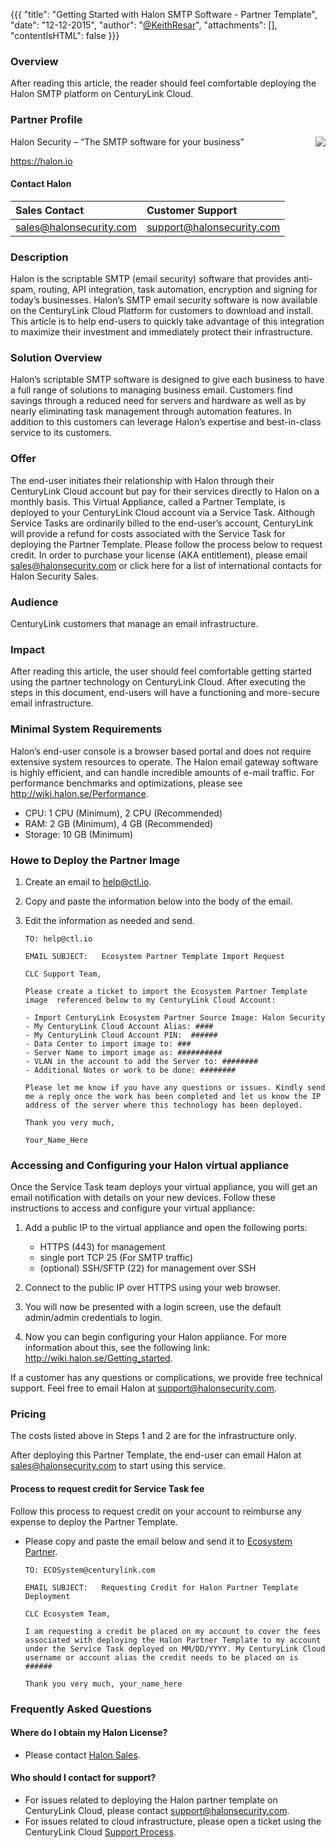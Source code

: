 {{{
"title": "Getting Started with Halon SMTP Software - Partner Template",
"date": "12-12-2015",
"author": "<a href='https://twitter.com/KeithResar'>@KeithResar</a>",
"attachments": [],
"contentIsHTML": false
}}}

### Overview
After reading this article, the reader should feel comfortable deploying the Halon SMTP platform on CenturyLink Cloud.

### Partner Profile
<img src="../../images/halon/halon_logo.png" style="border:0;float:right;max-width: 150px;">

Halon Security – “The SMTP software for your business”

https://halon.io

#### Contact Halon
|Sales Contact      | Customer Support	|
|:- |:-	|
|sales@halonsecurity.com       | support@halonsecurity.com	|


### Description
Halon is the scriptable SMTP (email security) software that provides anti-spam, routing, API integration, task automation, encryption and signing for today’s businesses. Halon’s SMTP email security software is now available on the CenturyLink Cloud Platform for customers to download and install. This article is to help end-users to quickly take advantage of this integration to maximize their investment and immediately protect their infrastructure.

### Solution Overview
Halon’s scriptable SMTP software is designed to give each business to have a full range of solutions to managing business email. Customers find savings through a reduced need for servers and hardware as well as by nearly eliminating task management through automation features. In addition to this customers can leverage Halon’s expertise and best-in-class service to its customers.

### Offer
The end-user initiates their relationship with Halon through their CenturyLink Cloud account but pay for their services directly to Halon on a monthly basis. This Virtual Appliance, called a Partner Template, is deployed to your CenturyLink Cloud account via a Service Task. Although Service Tasks are ordinarily billed to the end-user’s account, CenturyLink will provide a refund for costs associated with the Service Task for deploying the Partner Template. Please follow the process below to request credit. In order to purchase your license (AKA entitlement), please email sales@halonsecurity.com or click here for a list of international contacts for Halon Security Sales.

### Audience
CenturyLink customers that manage an email infrastructure.

### Impact
After reading this article, the user should feel comfortable getting started using the partner technology on CenturyLink Cloud. After executing the steps in this document, end-users will have a functioning and more-secure email infrastructure.

### Minimal System Requirements
Halon’s end-user console is a browser based portal and does not require extensive system resources to operate. The Halon email gateway software is highly efficient, and can handle incredible amounts of e-mail traffic. For performance benchmarks and optimizations, please see http://wiki.halon.se/Performance.

* CPU: 1 CPU (Minimum), 2 CPU (Recommended)
* RAM: 2 GB (Minimum), 4 GB (Recommended)
* Storage: 10 GB (Minimum)

### Howe to Deploy the Partner Image
1. Create an email to help@ctl.io.

2. Copy and paste the information below into the body of the email.

3. Edit the information as needed and send.

   ```
   TO: help@ctl.io

   EMAIL SUBJECT:   Ecosystem Partner Template Import Request

   CLC Support Team,

   Please create a ticket to import the Ecosystem Partner Template image  referenced below to my CenturyLink Cloud Account:

   - Import CenturyLink Ecosystem Partner Source Image: Halon Security
   - My CenturyLink Cloud Account Alias: ####
   - My CenturyLink Cloud Account PIN:  ######
   - Data Center to import image to: ###
   - Server Name to import image as: ##########
   - VLAN in the account to add the Server to: ########
   - Additional Notes or work to be done: ########

   Please let me know if you have any questions or issues. Kindly send me a reply once the work has been completed and let us know the IP address of the server where this technology has been deployed.

   Thank you very much,

   Your_Name_Here
   ```

### Accessing and Configuring your Halon virtual appliance
Once the Service Task team deploys your virtual appliance, you will get an email notification with details on your new devices. Follow these instructions to access and configure your virtual appliance:

1. Add a public IP to the virtual appliance and open the following ports:
   * HTTPS (443) for management
   * single port TCP 25 (For SMTP traffic)
   * (optional) SSH/SFTP (22) for management over SSH

2. Connect to the public IP over HTTPS using your web browser.

3. You will now be presented with a login screen, use the default admin/admin credentials to login.

4. Now you can begin configuring your Halon appliance. For more information about this, see the following link: http://wiki.halon.se/Getting_started.

If a customer has any questions or complications, we provide free technical support. Feel free to email Halon at [support@halonsecurity.com](mailto:support@halonsecurity.com).

### Pricing
The costs listed above in Steps 1 and 2 are for the infrastructure only.

After deploying this Partner Template, the end-user can email Halon at [sales@halonsecurity.com](mailto:sales@halonsecurity.com) to start using this service.

#### Process to request credit for Service Task fee
Follow this process to request credit on your account to reimburse any expense to deploy the Partner Template.

* Please copy and paste the email below and send it to [Ecosystem Partner](mailto:ECOSystem@centurylink.com).

  ```
  TO: ECOSystem@centurylink.com

  EMAIL SUBJECT:   Requesting Credit for Halon Partner Template Deployment

  CLC Ecosystem Team,

  I am requesting a credit be placed on my account to cover the fees associated with deploying the Halon Partner Template to my account under the Service Task deployed on MM/DD/YYYY. My CenturyLink Cloud username or account alias the credit needs to be placed on is ######

  Thank you very much, your_name_here
  ```

### Frequently Asked Questions

#### Where do I obtain my Halon License?
* Please contact [Halon Sales](mailto:sales@halonsecurity.com).

#### Who should I contact for support?
* For issues related to deploying the Halon partner template on CenturyLink Cloud, please contact [support@halonsecurity.com](mailto:support@halonsecurity.com).
* For issues related to cloud infrastructure, please open a ticket using the CenturyLink Cloud [Support Process](../../Support/how-do-i-report-a-support-issue.md).
